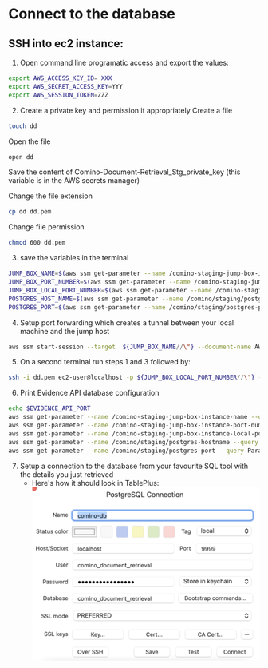 # Connect to the database
## SSH into ec2 instance:
1. Open command line programatic access and export the values:
```sh
export AWS_ACCESS_KEY_ID= XXX
export AWS_SECRET_ACCESS_KEY=YYY
export AWS_SESSION_TOKEN=ZZZ
```
2. Create a private key and permission it appropriately
Create a file 
```sh
touch dd
```
Open the file
```sh
open dd
```
Save the content of Comino-Document-Retrieval_Stg_private_key (this variable is in the  AWS secrets manager)

Change the file extension
```sh
cp dd dd.pem
```
Change file permission
```sh
chmod 600 dd.pem
```

3. save the variables in the terminal
```sh
JUMP_BOX_NAME=$(aws ssm get-parameter --name /comino-staging-jump-box-instance-name --query Parameter.Value)
JUMP_BOX_PORT_NUMBER=$(aws ssm get-parameter --name /comino-staging-jump-box-instance-port-number --query Parameter.Value)
JUMP_BOX_LOCAL_PORT_NUMBER=$(aws ssm get-parameter --name /comino-staging-jump-box-instance-local-port-number --query Parameter.Value)
POSTGRES_HOST_NAME=$(aws ssm get-parameter --name /comino/staging/postgres-hostname --query Parameter.Value)
POSTGRES_PORT=$(aws ssm get-parameter --name /comino/staging/postgres-port --query Parameter.Value)
```
4. Setup port forwarding which creates a tunnel between your local machine and the jump host
```sh
aws ssm start-session --target  ${JUMP_BOX_NAME//\"} --document-name AWS-StartPortForwardingSession --parameters '{"portNumber":["'${JUMP_BOX_PORT_NUMBER//\"}'"],"localPortNumber":["'${JUMP_BOX_LOCAL_PORT_NUMBER//\"}'"]}'
```


5. On a second terminal run steps 1 and 3 followed by:
```sh
ssh -i dd.pem ec2-user@localhost -p ${JUMP_BOX_LOCAL_PORT_NUMBER//\"} -N -L 9999:${POSTGRES_HOST_NAME//\"}:${POSTGRES_PORT//\"}
```

6. Print Evidence API database configuration
```sh
echo $EVIDENCE_API_PORT
aws ssm get-parameter --name /comino-staging-jump-box-instance-name --query Parameter.Value
aws ssm get-parameter --name /comino-staging-jump-box-instance-port-number Parameter.Value --with-decryption
aws ssm get-parameter --name /comino-staging-jump-box-instance-local-port-number --query Parameter.Value
aws ssm get-parameter --name /comino/staging/postgres-hostname --query Parameter.Value
aws ssm get-parameter --name /comino/staging/postgres-port --query Parameter.Value
```
7. Setup a connection to the database from your favourite SQL tool with the details you just retrieved
    - Here's how it should look in TablePlus: ![Example with TablePlus](images/tableplus-comino.png)
